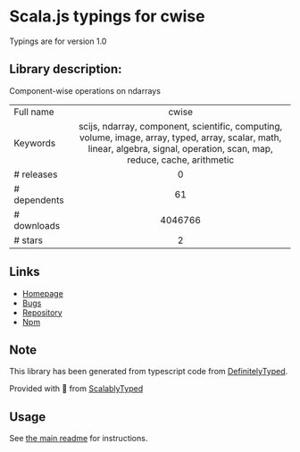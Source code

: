 
# Scala.js typings for cwise

Typings are for version 1.0

## Library description:
Component-wise operations on ndarrays

|                    |                 |
| ------------------ | :-------------: |
| Full name          | cwise |
| Keywords           | scijs, ndarray, component, scientific, computing, volume, image, array, typed, array, scalar, math, linear, algebra, signal, operation, scan, map, reduce, cache, arithmetic |
| # releases         | 0 |
| # dependents       | 61 |
| # downloads        | 4046766 |
| # stars            | 2 |

## Links
- [Homepage](https://github.com/scijs/cwise#readme)
- [Bugs](https://github.com/scijs/cwise/issues)
- [Repository](https://github.com/scijs/cwise)
- [Npm](https://www.npmjs.com/package/cwise)
    


## Note
This library has been generated from typescript code from [DefinitelyTyped](https://definitelytyped.org).

Provided with :purple_heart: from [ScalablyTyped](https://github.com/oyvindberg/ScalablyTyped)

## Usage
See [the main readme](../../readme.md) for instructions.


